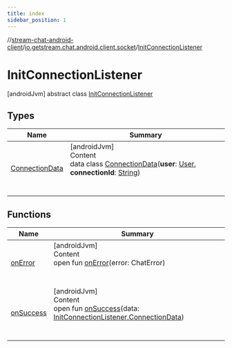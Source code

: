 ```yaml
---
title: index
sidebar_position: 1
---
```

//[stream-chat-android-client](../../../index.md)/[io.getstream.chat.android.client.socket](../index.md)/[InitConnectionListener](index.md)



# InitConnectionListener  
 [androidJvm] abstract class [InitConnectionListener](index.md)   


## Types  
  
|  Name |  Summary | 
|---|---|
| <a name="io.getstream.chat.android.client.socket/InitConnectionListener.ConnectionData///PointingToDeclaration/"></a>[ConnectionData](ConnectionData/index.md)| <a name="io.getstream.chat.android.client.socket/InitConnectionListener.ConnectionData///PointingToDeclaration/"></a>[androidJvm]  <br/>Content  <br/>data class [ConnectionData](ConnectionData/index.md)(**user**: [User](../../io.getstream.chat.android.client.models/User/index.md), **connectionId**: [String](https://kotlinlang.org/api/latest/jvm/stdlib/kotlin/-string/index.html))  <br/><br/><br/>|


## Functions  
  
|  Name |  Summary | 
|---|---|
| <a name="io.getstream.chat.android.client.socket/InitConnectionListener/onError/#io.getstream.chat.android.client.errors.ChatError/PointingToDeclaration/"></a>[onError](onError.md)| <a name="io.getstream.chat.android.client.socket/InitConnectionListener/onError/#io.getstream.chat.android.client.errors.ChatError/PointingToDeclaration/"></a>[androidJvm]  <br/>Content  <br/>open fun [onError](onError.md)(error: ChatError)  <br/><br/><br/>|
| <a name="io.getstream.chat.android.client.socket/InitConnectionListener/onSuccess/#io.getstream.chat.android.client.socket.InitConnectionListener.ConnectionData/PointingToDeclaration/"></a>[onSuccess](onSuccess.md)| <a name="io.getstream.chat.android.client.socket/InitConnectionListener/onSuccess/#io.getstream.chat.android.client.socket.InitConnectionListener.ConnectionData/PointingToDeclaration/"></a>[androidJvm]  <br/>Content  <br/>open fun [onSuccess](onSuccess.md)(data: [InitConnectionListener.ConnectionData](ConnectionData/index.md))  <br/><br/><br/>|

